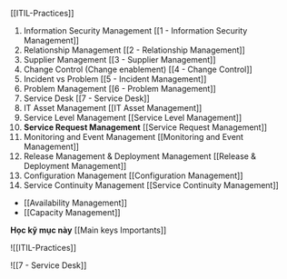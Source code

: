 [[ITIL-Practices]]

1. Information Security Management [[1 - Information Security Management]]
2. Relationship Management [[2 - Relationship Management]]
3. Supplier Management [[3 - Supplier Management]]
4. Change Control (Change enablement) [[4 - Change Control]]
5. Incident vs Problem [[5 - Incident Management]]
6. Problem Management [[6 - Problem Management]]
7. Service Desk [[7 - Service Desk]]
8. IT Asset Management [[IT Asset Management]]
9. Service Level Management [[Service Level Management]]
10. **Service Request Management** [[Service Request Management]]
11. Monitoring and Event Management [[Monitoring and Event Management]]
12. Release Management & Deployment Management [[Release & Deployment Management]]
13. Configuration Management [[Configuration Management]]
14. Service Continuity Management [[Service Continuity Management]]
- [[Availability Management]]
- [[Capacity Management]]

**Học kỹ mục này** [[Main keys Importants]]

![[ITIL-Practices]]

![[7 - Service Desk]]







